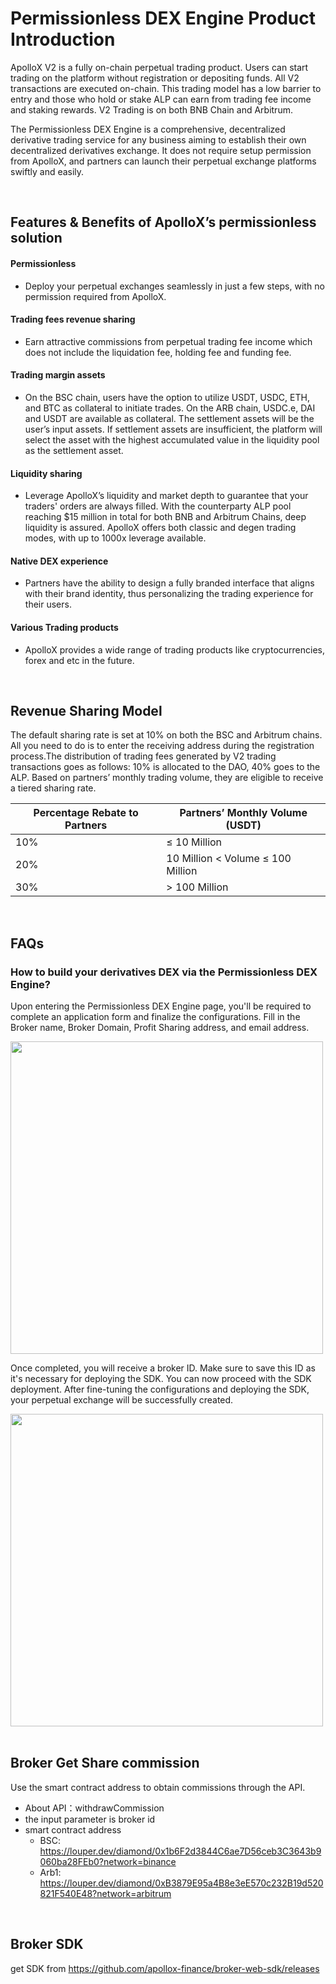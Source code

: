 # Permissionless DEX Engine Product Introduction

ApolloX V2 is a fully on-chain perpetual trading product. Users can start trading on the platform without registration or depositing funds. All V2 transactions are executed on-chain. This trading model has a low barrier to entry and those who hold or stake ALP can earn from trading fee income and staking rewards. V2 Trading is on both BNB Chain and Arbitrum.

The Permissionless DEX Engine is a comprehensive, decentralized derivative trading service for any business aiming to establish their own decentralized derivatives exchange. It does not require setup permission from ApolloX, and partners can launch their perpetual exchange platforms swiftly and easily.

<br/>

## Features & Benefits of ApolloX’s permissionless solution 

#### Permissionless
- Deploy your perpetual exchanges seamlessly in just a few steps, with no permission required from ApolloX. 

#### Trading fees revenue sharing
- Earn attractive commissions from perpetual trading fee income which does not include the liquidation fee, holding fee and funding fee. 

#### Trading margin assets
- On the BSC chain, users have the option to utilize USDT, USDC, ETH, and BTC as collateral to initiate trades. On the ARB chain, USDC.e, DAI and USDT are available as collateral. The settlement assets will be the user’s input assets. If settlement assets are insufficient, the platform will select the asset with the highest accumulated value in the liquidity pool as the settlement asset.

#### Liquidity sharing
- Leverage ApolloX’s liquidity and market depth to guarantee that your traders' orders are always filled. With the counterparty ALP pool reaching $15 million in total for both BNB and Arbitrum Chains, deep liquidity is assured. ApolloX offers both classic and degen trading modes, with up to 1000x leverage available. 

#### Native DEX experience
- Partners have the ability to design a fully branded interface that aligns with their brand identity, thus personalizing the trading experience for their users.

#### Various Trading products
- ApolloX provides a wide range of trading products like cryptocurrencies, forex and etc in the future.

<br/>

## Revenue Sharing Model

The default sharing rate is set at 10% on both the BSC and Arbitrum chains. All you need to do is to enter the receiving address during the registration process.The distribution of trading fees generated by V2 trading transactions goes as follows: 10% is allocated to the DAO, 40% goes to the ALP. Based on partners’ monthly trading volume, they are eligible to receive a tiered sharing rate.


| Percentage Rebate to Partners  | Partners’ Monthly Volume (USDT)  |
|---|---|
| 10%  | ≤ 10 Million  |
| 20%  | 10 Million < Volume ≤ 100 Million |
| 30%  | > 100 Million  |

<br/>

## FAQs

### How to build your derivatives DEX via the Permissionless DEX Engine?

Upon entering the Permissionless DEX Engine page, you'll be required to complete an application form and finalize the configurations. Fill in the Broker name, Broker Domain, Profit Sharing address, and email address.

<img src="https://github.com/apollox-finance/broker-web-sdk/assets/134277602/ed83ba93-cb60-4e2e-b521-8073cf91afee" width="500px">

Once completed, you will receive a broker ID. Make sure to save this ID as it's necessary for deploying the SDK. You can now proceed with the SDK deployment. After fine-tuning the configurations and deploying the SDK, your perpetual exchange will be successfully created.

<img src="https://github.com/apollox-finance/broker-web-sdk/assets/134277602/53da54cf-191b-458f-a0bc-3554961a7bda" width="500px">


<br/>
<br/>

## Broker  Get Share commission

Use the smart contract address to obtain commissions through the API.
- About API：withdrawCommission 
- the input parameter is broker id
- smart contract address
  - BSC: https://louper.dev/diamond/0x1b6F2d3844C6ae7D56ceb3C3643b9060ba28FEb0?network=binance
  - Arb1: https://louper.dev/diamond/0xB3879E95a4B8e3eE570c232B19d520821F540E48?network=arbitrum

<br/>

## Broker SDK
get SDK from https://github.com/apollox-finance/broker-web-sdk/releases


